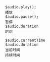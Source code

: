     $audio.play();
    播放
    $audio.pause(); 
    暂停
    $audio.duration  
    时间

    $audio.currentTime
    $audio.duration
    当前时间
    持续时间

